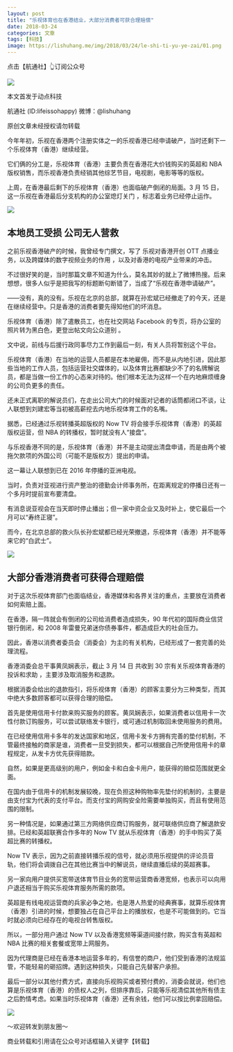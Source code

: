 ```yaml
---
layout: post
title: "乐视体育也在香港结业，大部分消费者可获合理赔偿"
date: 2018-03-24
categories: 文章
tags: [科技]
image: https://lishuhang.me/img/2018/03/24/le-shi-ti-yu-ye-zai/01.png
---
```


点击【航通社】👆订阅公众号

![](https://mmbiz.qpic.cn/mmbiz_jpg/AdRKyBVLoHLKgAicW4kNCEhA8m4uuFgMicV2JzaLmGnWKoBTmpRPCCSmut3uYsvuO3DxJxCnLD33et17sLRxQGPQ/640?wx_fmt=jpeg)

本文首发于动点科技

航通社 (ID:lifeissohappy) 微博：@lishuhang

原创文章未经授权请勿转载

今年年初，乐视在香港两个注册实体之一的乐视香港已经申请破产，当时还剩下一个乐视体育（香港）继续经营。

它们俩的分工是，乐视体育（香港）主要负责在香港花大价钱购买的英超和 NBA 版权销售，而乐视香港负责经销其他综艺节目，电视剧，电影等等的版权。

上周，在香港最后剩下的乐视体育（香港）也面临破产倒闭的局面。3 月 15 日， 这一乐视在香港最后分支机构的办公室熄灯关门 ，标志着业务已经停止运作。

![](https://lishuhang.me/img/2018/03/24/le-shi-ti-yu-ye-zai/01.png)

## 本地员工受损 公司无人营救

之前乐视香港破产的时候，我曾经专门撰文，写了 乐视对香港开创 OTT 点播业务，以及跨媒体的数字视频业务的作用 ，以及对香港的电视产业带来的冲击。

不过很好笑的是，当时那篇文章不知道为什么，莫名其妙的就上了微博热搜。后来想想，很多人似乎是把我写的标题断句断错了，当成了“乐视在香港申请破产”。

——没有，真的没有。乐视在北京的总部，就算在孙宏斌已经撤走了的今天，还是在继续经营中。只是香港的消费者要先得知他们的坏消息。

乐视体育（香港）除了遣散员工，也在社交网站 Facebook 的专页，将办公室的照片转为黑白色，更登出帖文向公众道别 。

文中说，前线与后援行政同事尽力工作到最后一刻，有关人员将暂别这个平台。

乐视体育（香港）在当地的运营人员都是在本地雇佣，而不是从内地引进，因此那些当地的工作人员，包括运营社交媒体的，以及体育比赛都缺少不了的名牌解说员，都是当做一份工作的心态来对待的。他们根本无法为这样一个在内地麻烦缠身的公司负更多的责任。

还未正式离职的解说员们，在走出公司大门的时候面对记者的话筒都闭口不谈，让人联想到刘建宏等当初被高薪挖去内地乐视体育工作的名嘴。

据悉，已经通过乐视转播英超版权的 Now TV 将会接手乐视体育（香港）的英超版权运营，但 NBA 的转播权，暂时就没有人“接盘”。

与乐视香港不同的是，乐视体育（香港）并不是主动提出清盘申请，而是由两个被拖欠款项的外国公司（可能不是版权方）提出的申请。

这一幕让人联想到已在 2016 年停播的亚洲电视。

当时，负责对亚视进行资产整治的德勤会计师事务所，在距离规定的停播日还有一个多月时提前宣布要清盘。

有消息说亚视会在当天即时停止播出；但一家中资企业又及时补上，使它最后一个月可以“寿终正寝”。

而今，在北京总部的救火队长孙宏斌都已经光荣撤退，乐视体育（香港）并不能等来它的“白武士”。

![](https://lishuhang.me/img/2018/03/24/le-shi-ti-yu-ye-zai/02.png)

## 大部分香港消费者可获得合理赔偿

对于这次乐视体育部门也面临结业，香港媒体和各界关注的重点，主要放在消费者如何索赔上面。

在香港，隔一阵就会有倒闭的公司给消费者造成损失，90 年代初的国际商业信贷银行倒闭，和 2008 年雷曼兄弟迷你债券事件，都造成巨大的社会压力。

因此，香港以消费者委员会（消委会）为主的有关机构，已经形成了一套完善的处理流程。

香港消委会总干事黄凤娴表示，截止 3 月 14 日 共收到 30 宗有关乐视体育香港的投诉和求助 ，主要涉及取消服务和退款。

根据消委会给出的退款指引，将乐视体育（香港）的顾客主要分为三种类型，而其中绝大多数顾客都可以获得合理的赔偿。

首先是使用信用卡付款来购买服务的顾客。黄凤娴表示，如果消费者以信用卡一次性付款订购服务，可以尝试联络发卡银行，或可通过机制取回未使用服务的费用。

在已经使用信用卡多年的发达国家和地区，信用卡发卡方拥有完善的垫付机制，不管最终接触的商家是谁，消费者一旦受到损失，都可以根据自己所使用信用卡的章程规定，从发卡方优先获得赔款。

自然，如果是更高级别的用户，例如金卡和白金卡用户，能获得的赔偿范围就更全面。

在国内由于信用卡的机制发展较晚，现在负担这种购物率先垫付的机制的，主要是由支付宝为代表的支付平台。而支付宝的网购安全险需要单独购买，而且有使用范围的限制。

另一种情况是，如果通过第三方网络供应商订购服务，就可联络供应商了解退款安排。已经和英超联赛合作多年的 Now TV 就从乐视体育（香港）的手中购买了英超比赛的转播权。

Now TV 表示，因为之前直接转播乐视的信号，就必须用乐视提供的评论员音轨，他们将会调拨自己在其他比赛当中的解说员，继续直播后续的英超赛事。

另一家向用户提供买宽带送体育节目业务的宽带运营商香港宽频，也表示可以向用户退还相当于购买乐视体育服务所需的款项。

英超是有线电视运营商的兵家必争之地，也是港人热爱的经典赛事，就算乐视体育（香港）引进的时候，想要独占在自己平台上的播放权，也是不可能做到的。它当时就必须向已经存在的电视台转售版权。

所以，一部分用户通过 Now TV 以及香港宽频等渠道间接付款，购买含有英超和 NBA 比赛的相关套餐或宽带上网服务。

因为代理商是已经在香港本地运营多年的，有信誉的商户，他们受到香港的法规监管，不能轻易的砸招牌。遇到这种损失，只能自己先替客户承担。

最后一部分以其他付费方式，直接向乐视购买或者预付费的，消委会就说，他们也算是乐视体育（香港）的债权人之列，但排序靠后，只能等乐视清偿其他所有债主之后酌情考虑。如果当时乐视体育（香港）还有余钱，他们可以按比例拿回赔偿。

![](https://lishuhang.me/img/2018/03/24/le-shi-ti-yu-ye-zai/03.jpg)

～欢迎转发到朋友圈～

商业转载和引用请在公众号对话框输入关键字【转载】